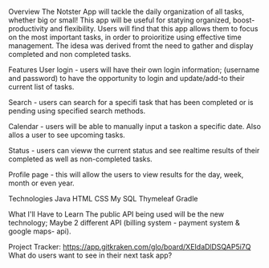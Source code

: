 Overview
The Notster App will tackle the daily organization of all tasks, whether big or small! This app will be useful for statying organized, boost-productivity and flexibility. Users will find that this app allows them to focus on the most important tasks, in order to proioritize using effective time management. The idesa was derived fromt the need to gather and display completed and non completed tasks.

Features
User login - users will have their own login information; (username and password) to have the opportunity to login and update/add-to their current list of tasks.

Search - users can search for a specifi task that has been completed or is pending using specified search methods.

Calendar - users will be able to manually input a taskon a specific date. Also allos a user to see upcoming tasks.

Status - users can vieww the current status and see realtime results of their completed as well as non-completed tasks.

Profile page - this will allow the users to view results for the day, week, month or even year.

Technologies
Java HTML CSS My SQL Thymeleaf Gradle

What I'll Have to Learn
The public API being used will be the new technology; Maybe 2 different API (billing system - payment system & google maps- api).

Project Tracker: https://app.gitkraken.com/glo/board/XEIdaDlDSQAP5i7Q
What do users want to see in their next task app?
